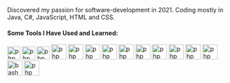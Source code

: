Discovered my passion for software-development in 2021. Coding mostly in Java, C#, JavaScript, HTML and CSS.

<h4>Some Tools I Have Used and Learned:</h4>
<p align="left"> 
<img src="https://cdn.jsdelivr.net/gh/devicons/devicon/icons/java/java-original.svg" alt="php" width="30" height="30"/> 
<img src="https://cdn.jsdelivr.net/gh/devicons/devicon/icons/csharp/csharp-original.svg" alt="php" width="30" height="30"/> 
<img src="https://cdn.jsdelivr.net/gh/devicons/devicon/icons/javascript/javascript-original.svg" alt="php" width="30" height="30"/>
<img src="https://cdn.jsdelivr.net/gh/devicons/devicon/icons/html5/html5-original.svg" alt="php" width="35" height="35"/>
  <img src="https://cdn.jsdelivr.net/gh/devicons/devicon/icons/css3/css3-original.svg" alt="php" width="35" height="35"/>
  <img src="https://cdn.jsdelivr.net/gh/devicons/devicon/icons/mysql/mysql-original-wordmark.svg" alt="php" width="35" height="35"/>
  <img src="https://cdn.jsdelivr.net/gh/devicons/devicon/icons/docker/docker-original-wordmark.svg" alt="php" width="35" height="35"/>
  <img src="https://cdn.jsdelivr.net/gh/devicons/devicon/icons/markdown/markdown-original.svg" alt="php" width="35" height="35"/>
  <img src="https://cdn.jsdelivr.net/gh/devicons/devicon/icons/vim/vim-original.svg" alt="php" width="35" height="35"/>
   <img src="https://cdn.jsdelivr.net/gh/devicons/devicon/icons/git/git-original-wordmark.svg" alt="php" width="35" height="35"/>
   <img src="https://cdn.jsdelivr.net/gh/devicons/devicon/icons/intellij/intellij-original-wordmark.svg" alt="php" width="35" height="35"/>
  <img src="https://cdn.jsdelivr.net/gh/devicons/devicon/icons/visualstudio/visualstudio-plain.svg" alt="php" width="35" height="35"/>
  <img src="https://cdn.jsdelivr.net/gh/devicons/devicon/icons/vscode/vscode-original-wordmark.svg" alt="php" width="35" height="35"/>
<img src="https://cdn.jsdelivr.net/gh/devicons/devicon/icons/bash/bash-original.svg" alt="bash" width="35" height="35"/>
  <img src="https://cdn.jsdelivr.net/gh/devicons/devicon/icons/spring/spring-plain-wordmark.svg" alt="php" width="35" height="35"/>  
</p>
